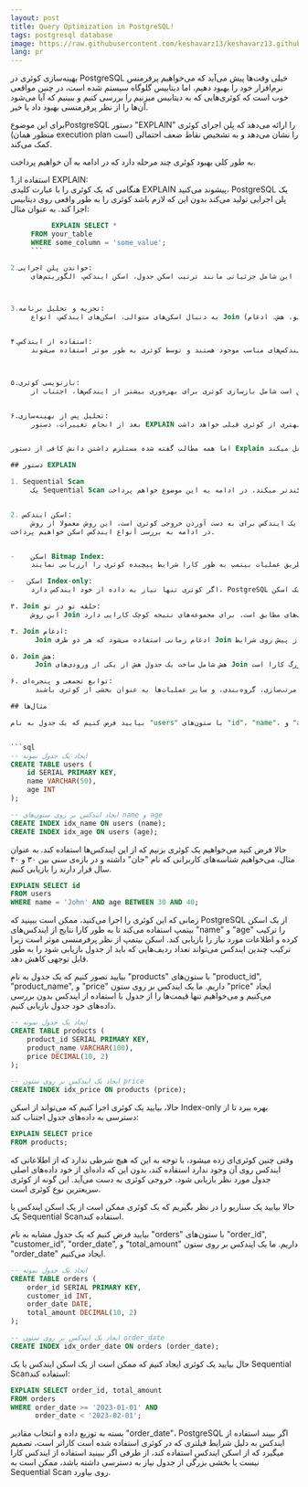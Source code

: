 ```yaml
---
layout: post
title: Query Optimization in PostgreSQL!
tags: postgresql database
image: https://raw.githubusercontent.com/keshavarz13/keshavarz13.github.io/main/images/pg-query-opt.png
lang: pr
---
```


بهینه‌سازی کوئری در PostgreSQL خیلی وقت‌ها پیش می‌آید که می‌خواهیم پرفرمنس نرم‌افزار خود را بهبود دهیم، اما دیتابیس گلوگاه سیستم شده است، در چنین مواقعی خوب است که کوئری‌هایی که به دیتابیس میزنیم را بررسی کنیم و ببینیم که آیا می‌شود آن‌ها را از نظر پرفرمنسی بهبود داد یا خیر. 


برای این موضوعPostgreSQL دستور "EXPLAIN" را ارائه می‌دهد که پلن اجرای کوئری (منظور همان execution plan است) را نشان می‌دهد و به تشخیص نقاط ضعف احتمالی کمک می‌کند. 


به طور کلی بهبود کوئری‌ چند مرحله دارد که در ادامه به آن خواهیم پرداخت.



1.استفاده از EXPLAIN:  
     هنگامی که یک کوئری را با عبارت کلیدی EXPLAIN پیشوند می‌کنید، PostgreSQL یک پلن اجرایی تولید می‌کند بدون این که لازم باشد کوئری را به طور واقعی روی دیتابیس اجرا کند. 
   به عنوان مثال:


```sql
          EXPLAIN SELECT * 
     FROM your_table 
     WHERE some_column = 'some_value';
     ```

2.خواندن پلن اجرایی:  
     پلن اجرایی یک دید کلی‌ای فراهم می‌کند از نحوه‌ی‌ اجرای کوئری. این شامل جزئیاتی مانند ترتیب اسکن جدول، اسکن ایندکس، الگوریتم‌های Join، و استفاده‌های احتمالی از توابع تجمعی و یا پنجره‌ای است.



3.تجزیه و تحلیل برنامه:  
     به دنبال اسکن‌های متوالی، اسکن‌های ایندکس، انواع Join (حلقه تو در تو، هش، ادغام)، و دنباله‌های احتمالی عملیات باشید. بعد از این مرحله میتوانید اسکن‌های کاملی که روی جدول انجام میشود، ایندکس‌هایی که بدون استفاده می‌مانند و ایندکس‌هایی که به بهترین شکل عمل نمیکنند را پیدا کنید.


۴.استفاده از ایندکس:  
     اطمینان حاصل کنید که ایندکس‌های مناسب موجود هستند و توسط کوئری به طور موثر استفاده می‌شوند.



۵.بازنویسی کوئری:  
     کوئری را برای بهینه‌سازی عملکرد بازنویسی کنید. این ممکن است شامل بازسازی کوئری برای بهره‌وری بیشتر از ایندکس‌ها، اجتناب از Join‌های ناکارآمد، یا بازنویسی زیرکوئری‌ها برای بهبود کارایی باشد.


۶.تحلیل پس از بهینه‌سازی:  
     بعد از انجام تغییرات، دستور EXPLAIN را مجددا اجرا کنید تا اطمینان حاصل کنید که کوئری جدید از نظر پرفرمنسی عملکرد بهتری از کوئری قبلی خواهد داشت


اما همه مطالب گفته شده مستلزم داشتن دانش کافی از دستور Explain است بنابراین در بخش بعدی قصد داریم با این دستور آشنا شویم و بدانیم که خروجی‌های احتمالی این دستور چه مفهومی را منتقل میکند. 

## دستور EXPLAIN 

1. Sequential Scan 
     یک Sequential Scan شامل اسکن کل جدول یا ایندکس از ابتدا تا انتها است. این روش معمولا روش کندی‌ است، به ویژه برای جداول بزرگ، و معمولا زمانی استفاده می‌شود که یک ایندکس در دسترس نباشد یا مفید نباشد. منظور از مفید نبودن ایندکس چیست؟ بعضی وقت‌ها پیش می‌آید در یک کوئری با وجود این که روی فیلد‌های کوئری ایندکس وجود دارد، اما وجود ایندکس به پیدا کردن خروجی کوئری کمکی نمیکند و بلکه فرآیند یافتن خروجی را کندتر میکند، در ادامه به این موضوع خواهم پرداخت. 


2. اسکن ایندکس:  
     اسکن ایندکس به معنای استفاده از یک ایندکس برای به دست آوردن خروجی کوئری است، این روش معمولا از روش Sequential Scan کاراتر است. انواع مختلفی از اسکن ایندکس وجود دارد، مانند اسکن Bitmap Index یا اسکن Index-only که بسته به نوع کوئری و پیکربندی ایندکس به کار گرفته میشود.  
در ادامه به بررسی أنواع ایندکس اسکن خواهیم پرداخت. 


-	 اسکن Bitmap Index:  
     این روش اسکن هنگامی استفاده می‌شود که چندین ایندکس بتوانند از طریق عملیات بیتمپ به طور کارا شرایط پیچیده کوئری را ارزیابی نمایند.

-	اسکن Index-only:  
     اگر کوئری تنها نیاز به داده از خود ایندکس دارد، PostgreSQL ممکن است یک اسکن Index-only انجام دهد که نیازی به دسترسی به داده‌های جدول واقعی را ندارد.

۳. Join حلقه تو در تو:  
     این روش Join شامل استفاده از یکی از روابط به عنوان جدول رانش، و اسکن از طریق رابط دیگر برای یافتن ردیف‌های مطابق است. برای مجموعه‌های نتیجه کوچک کارایی دارد.

۴. Join ادغام:  
      Join ادغام زمانی استفاده می‌شود که هر دو طرف Join از پیش روی شرایط Join مرتب شده باشد. نیاز به حافظه کمتری نسبت به Join توسط هش دارد اما به ورودی‌های مرتب شده وابسته است.

۵. Join هش:  
      Join هش شامل ساخت یک جدول هش از یکی از ورودی‌های Join و سپس اسکن ورودی دیگر برای یافتن ورودی‌های مطابق است. برای مجموعه‌های نتیجه بزرگ کارا است.

۶. توابع تجمعی و پنجره‌ای:  
      پلن اجرایی نیز استفاده از توابع تجمعی و پنجره‌ای را نشان می‌دهد. این توابع ممکن است شامل مرتب‌سازی، گروه‌بندی، و سایر عملیات‌ها به عنوان بخشی از کوئری باشند.

## مثال‌ها

بیایید فرض کنیم که یک جدول به نام "users" با ستون‌های "id"، "name"، و "age" داریم. بر روی ستون‌های "name" و "age" ایندکس‌های جداگانه داریم. می‌خواهیم یک کوئری انجام دهیم که از هر دو ایندکس استفاده کند تا بازیابی داده‌ها را سریع‌تر کند.


```sql
-- ایجاد یک جدول نمونه
CREATE TABLE users (
    id SERIAL PRIMARY KEY,
    name VARCHAR(50),
    age INT
);

-- ایجاد ایندکس بر روی ستون‌های name و age
CREATE INDEX idx_name ON users (name);
CREATE INDEX idx_age ON users (age);

```


حالا فرض کنید می‌خواهیم یک کوئری بزنیم که از این ایندکس‌ها استفاده کند. به عنوان مثال، می‌خواهیم شناسه‌های کاربرانی که نام "جان" داشته و در بازه‌ی سنی بین ۳۰ و ۴۰ سال قرار دارند را بازیابی کنیم. 
```sql
EXPLAIN SELECT id
FROM users
WHERE name = 'John' AND age BETWEEN 30 AND 40;
```
زمانی که این کوئری را اجرا می‌کنید، ممکن است ببینید که PostgreSQL از یک اسکن بیتمپ استفاده می‌کند تا به طور کارا نتایج از ایندکس‌های "name" و "age" را ترکیب کرده و اطلاعات مورد نیاز را بازیابی کند. اسکن بیتمپ از نظر پرفرمنسی موثر است زیرا ترکیب چندین ایندکس می‌تواند تعداد ردیف‌هایی که باید از جدول بازیابی شود را به طور قابل توجهی کاهش دهد.


بیایید تصور کنیم که یک جدول به نام "products" با ستون‌های "product_id", "product_name", و "price" داریم. ما یک ایندکس بر روی ستون "price" ایجاد می‌کنیم و می‌خواهیم تنها قیمت‌ها را از جدول با استفاده از ایندکس بدون بررسی داده‌های خود جدول بازیابی کنیم.
```sql
-- ایجاد یک جدول نمونه
CREATE TABLE products (
    product_id SERIAL PRIMARY KEY,
    product_name VARCHAR(100),
    price DECIMAL(10, 2)
);

-- ایجاد یک ایندکس بر روی ستون price
CREATE INDEX idx_price ON products (price);
```

حالا، بیایید یک کوئری اجرا کنیم که می‌تواند از اسکن Index-only بهره ببرد تا از دسترسی به داده‌های جدول اجتناب کند:
```sql
EXPLAIN SELECT price
FROM products;
```
وقتی چنین کوئری‌ای زده میشود، با توجه به این که هیچ شرطی ندارد که از اطلاعاتی که ایندکس روی آن وجود ندارد استفاده کند، بدون این که داده‌ای از خود داده‌های اصلی جدول مورد نظر بازیابی شود، خروجی کوئری به دست می‌آید. این گونه از کوئری سریعترین نوع کوئری است.


حالا بیایید یک سناریو را در نظر بگیریم که یک کوئری ممکن است از یک اسکن ایندکس یا یک Sequential Scanاستفاده کند.


بیایید فرض کنیم که یک جدول مشابه به نام "orders" با ستون‌های "order_id", "customer_id", "order_date", و "total_amount" داریم. ما یک ایندکس بر روی ستون "order_date" ایجاد می‌کنیم.

```sql
-- ایجاد یک جدول نمونه
CREATE TABLE orders (
    order_id SERIAL PRIMARY KEY,
    customer_id INT,
    order_date DATE,
    total_amount DECIMAL(10, 2)
);

-- ایجاد یک ایندکس بر روی ستون order_date
CREATE INDEX idx_order_date ON orders (order_date);
```

حال بیایید یک کوئری ایجاد کنیم که ممکن است از یک اسکن ایندکس یا یک Sequential Scanاستفاده کند:
```sql
EXPLAIN SELECT order_id, total_amount
FROM orders
WHERE order_date >= '2023-01-01' AND 
      order_date < '2023-02-01';

```

بسته به توزیع داده و انتخاب مقادیر "order_date"، PostgreSQL  اگر ببیند استفاده از ایندکس به دلیل شرایط فیلتری که در کوئری استفاده شده است کارا‌تر است، تصمیم میگیرد که از اسکن ایندکس استفاده کند، از طرفی اگر ببینید استفاده از ایندکس کارا نیست یا بخشی بزرگی از جدول نیاز به دسترسی داشته باشد، ممکن است به Sequential Scan روی بیاورد.

